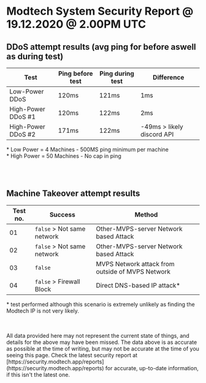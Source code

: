 # Modtech System Security Report @ 19.12.2020 @ 2.00PM UTC

## DDoS attempt results (avg ping for before aswell as during test)

| Test               | Ping before test | Ping during test | Difference                 |
| ------------------ | ---------------- | ---------------- | -------------------------- |
| Low-Power DDoS     | 120ms            | 121ms            | 1ms                        |
| High-Power DDoS #1 | 120ms            | 122ms            | 2ms                        |
| High-Power DDoS #2 | 171ms            | 122ms            | -49ms > likely discord API |

\* Low Power = 4 Machines - 500MS ping minimum per machine<br/> \* High Power = 50 Machines - No cap in ping

<br/>
<br/>

## Machine Takeover attempt results

| Test no. | Success                    | Method                                           |
| -------- | -------------------------- | ------------------------------------------------ |
| 01       | `false` > Not same network | Other-MVPS-server Network based Attack           |
| 02       | `false` > Not same network | Other-MVPS-server Network based Attack           |
| 03       | `false`                    | MVPS Network attack from outside of MVPS Network |
| 04       | `false` > Firewall Block   | Direct DNS-based IP attack\*                     |

\* test performed although this scenario is extremely unlikely as finding the Modtech IP is not very likely.

<link rel="stylesheet" href="style.css">

<br>
<br>
All data provided here may not represent the current state of things, and details for the above may have been missed.
The data above is as accurate as possible at the time of writing, but may not be accurate at the time of you seeing this page.
Check the latest security report at [https://security.modtech.app/reports](https://security.modtech.app/reports) for accurate, up-to-date information, if this isn't the latest one.
